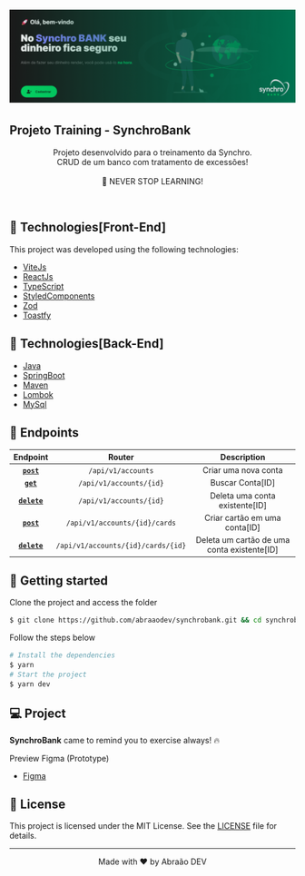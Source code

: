 <h1 align="center">
    <img alt="Capa do SynchroBank" title="Synchro Bank" src=".github/capa.png" />
</h1>

## Projeto Training - SynchroBank

<p align="center">
  <span>Projeto desenvolvido para o treinamento da Synchro.<br>
  CRUD de um banco com tratamento de excessões!
  
   <br>
   <br>
    🚀 NEVER STOP LEARNING!
  </span>
</p>

<br>

## 🧪 Technologies[Front-End]

This project was developed using the following technologies:

- [ViteJs](https://vitejs.dev/)
- [ReactJs](https://reactjs.org)
- [TypeScript](https://www.typescriptlang.org/)
- [StyledComponents](https://styled-components.com)
- [Zod](https://github.com/colinhacks/zod)
- [Toastfy](https://fkhadra.github.io/react-toastify/introduction)

## 🧪 Technologies[Back-End]

- [Java](https://www.java.com/pt-BR/)
- [SpringBoot](https://spring.io)
- [Maven](https://maven.apache.org)
- [Lombok](https://projectlombok.org)
- [MySql](https://www.mysql.com)

## 🎯 Endpoints

|         Endpoint        |               Router               |                 Description                 |
|:-----------------------:|:----------------------------------:|:-------------------------------------------:|
| **[`post`](#post)**     | `/api/v1/accounts`                 | Criar uma nova conta                        |
| **[`get`](#get)**       | `/api/v1/accounts/{id}`            | Buscar Conta[ID]                            |
| **[`delete`](#delete)** | `/api/v1/accounts/{id}`            | Deleta uma conta existente[ID]              |
| **[`post`](#post)**     | `/api/v1/accounts/{id}/cards`      | Criar cartão em uma conta[ID]               |
| **[`delete`](#delete)** | `/api/v1/accounts/{id}/cards/{id}` | Deleta um cartão de uma conta existente[ID] |



## 🚀 Getting started

Clone the project and access the folder

```zsh
$ git clone https://github.com/abraaodev/synchrobank.git && cd synchrobank
```

Follow the steps below

```zsh
# Install the dependencies
$ yarn
# Start the project
$ yarn dev
```

## 💻 Project

**SynchroBank** came to remind you to exercise always! 🔥 <br>

Preview Figma (Prototype)

- [Figma](https://www.figma.com/file/Vnfcci5Y21KCB3cIedn9lZ/Projeto-Synchro-Bank?node-id=3%3A2)

## 📝 License

This project is licensed under the MIT License. See the [LICENSE](LICENSE.md) file for details.

---

<p align="center">Made with ❤️ by Abraão DEV</p>
